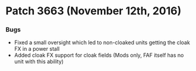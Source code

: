 # Patch 3663 (November 12th, 2016)

### Bugs

- Fixed a small oversight which led to non-cloaked units getting the cloak FX in a power stall
- Added cloak FX support for cloak fields (Mods only, FAF itself has no unit with this ability)
